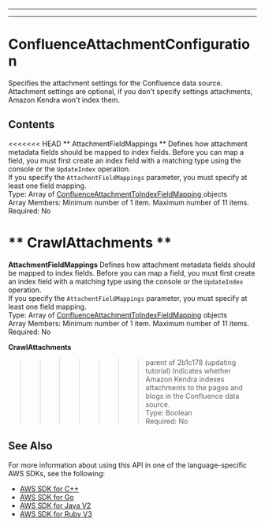 --------

--------

# ConfluenceAttachmentConfiguration<a name="API_ConfluenceAttachmentConfiguration"></a>

Specifies the attachment settings for the Confluence data source\. Attachment settings are optional, if you don't specify settings attachments, Amazon Kendra won't index them\.

## Contents<a name="API_ConfluenceAttachmentConfiguration_Contents"></a>

<<<<<<< HEAD
 ** AttachmentFieldMappings **   <a name="Kendra-Type-ConfluenceAttachmentConfiguration-AttachmentFieldMappings"></a>
Defines how attachment metadata fields should be mapped to index fields\. Before you can map a field, you must first create an index field with a matching type using the console or the `UpdateIndex` operation\.  
If you specify the `AttachentFieldMappings` parameter, you must specify at least one field mapping\.  
Type: Array of [ ConfluenceAttachmentToIndexFieldMapping ](API_ConfluenceAttachmentToIndexFieldMapping.md) objects  
Array Members: Minimum number of 1 item\. Maximum number of 11 items\.  
Required: No

 ** CrawlAttachments **   <a name="Kendra-Type-ConfluenceAttachmentConfiguration-CrawlAttachments"></a>
=======
 **AttachmentFieldMappings**   <a name="Kendra-Type-ConfluenceAttachmentConfiguration-AttachmentFieldMappings"></a>
Defines how attachment metadata fields should be mapped to index fields\. Before you can map a field, you must first create an index field with a matching type using the console or the `UpdateIndex` operation\.  
If you specify the `AttachentFieldMappings` parameter, you must specify at least one field mapping\.  
Type: Array of [ConfluenceAttachmentToIndexFieldMapping](API_ConfluenceAttachmentToIndexFieldMapping.md) objects  
Array Members: Minimum number of 1 item\. Maximum number of 11 items\.  
Required: No

 **CrawlAttachments**   <a name="Kendra-Type-ConfluenceAttachmentConfiguration-CrawlAttachments"></a>
>>>>>>> parent of 2b1c178 (updating tutorial)
Indicates whether Amazon Kendra indexes attachments to the pages and blogs in the Confluence data source\.   
Type: Boolean  
Required: No

## See Also<a name="API_ConfluenceAttachmentConfiguration_SeeAlso"></a>

For more information about using this API in one of the language\-specific AWS SDKs, see the following:
+  [ AWS SDK for C\+\+](https://docs.aws.amazon.com/goto/SdkForCpp/kendra-2019-02-03/ConfluenceAttachmentConfiguration) 
+  [ AWS SDK for Go](https://docs.aws.amazon.com/goto/SdkForGoV1/kendra-2019-02-03/ConfluenceAttachmentConfiguration) 
+  [ AWS SDK for Java V2](https://docs.aws.amazon.com/goto/SdkForJavaV2/kendra-2019-02-03/ConfluenceAttachmentConfiguration) 
+  [ AWS SDK for Ruby V3](https://docs.aws.amazon.com/goto/SdkForRubyV3/kendra-2019-02-03/ConfluenceAttachmentConfiguration) 